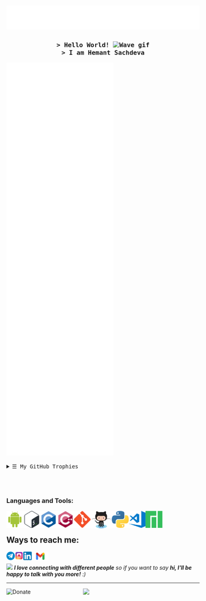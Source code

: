 <h1 align="center">
  <img src="https://raw.githubusercontent.com/HemantSachdeva/HemantSachdeva/master/assets/stalker.svg" alt="Hemant Sachdeva" />
</h1>
<h3 align="center">
        <samp>&gt; Hello World! <img src="https://raw.githubusercontent.com/MartinHeinz/MartinHeinz/master/wave.gif" alt="Wave gif" width="30px"><br>
          &gt; I am <b>Hemant Sachdeva</b>
        </samp>
</h3>

<img src="https://raw.githubusercontent.com/HemantSachdeva/HemantSachdeva/dumps/github-metrics.svg">
<br> <br>

<details align="left">
  <summary> <samp>&#9776; My GitHub Trophies</samp></summary>

<img src="https://github-profile-trophy.vercel.app/?username=HemantSachdeva&title=MultiLanguage,Organizations,Commit,PullRequest,Repositories,Followers&theme=radical&row=2&column=3" />

<img src="https://komarev.com/ghpvc/?username=HemantSachdeva&color=blue&style=flat-square&label=Profile+Visits"> <img src="https://img.shields.io/badge/age-19-blue">

</details>

<br> <br>

<!--### Pinned
<a href="https://github.com/Evolution-X-Devices/device_xiaomi_laurel_sprout">
  <img align="center" src="https://github-readme-stats.vercel.app/api/pin/?username=Evolution-X-Devices&repo=device_xiaomi_laurel_sprout&title_color=fff&icon_color=f9f9f9&text_color=9f9f9f&bg_color=151515&show_owner=true)" />
</a>
<a href="https://github.com/SHRP-Devices/device_xiaomi_laurel_sprout">
  <img align="center" src="https://github-readme-stats.vercel.app/api/pin/?username=SHRP-Devices&repo=device_xiaomi_laurel_sprout&title_color=fff&icon_color=f9f9f9&text_color=9f9f9f&bg_color=151515&show_owner=true)" />
</a>
<a href="https://github.com/HemantSachdeva/WeatherApi">
  <img align="center" src="https://github-readme-stats.vercel.app/api/pin/?username=HemantSachdeva&repo=WeatherApi&title_color=fff&icon_color=f9f9f9&text_color=9f9f9f&bg_color=151515&show_owner=true)" />
</a>
<a href="https://github.com/HemantSachdeva/OOP-3rdSem">
  <img align="center" src="https://github-readme-stats.vercel.app/api/pin/?username=HemantSachdeva&repo=OOP-3rdSem&title_color=fff&icon_color=f9f9f9&text_color=9f9f9f&bg_color=151515&show_owner=true&)" />
</a>
<a href="https://github.com/HemantSachdeva/Ds-3rdSem">
  <img align="center" src="https://github-readme-stats.vercel.app/api/pin/?username=HemantSachdeva&repo=Ds-3rdSem&title_color=fff&icon_color=f9f9f9&text_color=9f9f9f&bg_color=151515&show_owner=true)" />
</a>
<a href="https://github.com/HemantSachdeva/ITW-3rdSem">
  <img align="center" src="https://github-readme-stats.vercel.app/api/pin/?username=HemantSachdeva&repo=ITW-3rdSem&title_color=fff&icon_color=f9f9f9&text_color=9f9f9f&bg_color=151515&show_owner=true)" />
</a> -->

### Languages and Tools:

[<img align="left" alt="Android" width="44px" src="https://raw.githubusercontent.com/HemantSachdeva/HemantSachdeva/ItzMe/assets/android.svg"/>](https://developer.android.com/)
[<img align="left" alt="Bash" width="44px" src="https://raw.githubusercontent.com/HemantSachdeva/HemantSachdeva/ItzMe/assets/bash.png" />](https://www.gnu.org/software/bash/)
[<img align="left" alt="C" width="44px" src="https://raw.githubusercontent.com/HemantSachdeva/HemantSachdeva/ItzMe/assets/c.svg"/>](<https://en.wikipedia.org/wiki/C_(programming_language)>)
[<img align="left" alt="C++" width="44px" src="https://raw.githubusercontent.com/HemantSachdeva/HemantSachdeva/ItzMe/assets/cpp.svg"/>](https://en.wikipedia.org/wiki/C%2B%2B)
[<img align="left" alt="Git" width="44px" src="https://raw.githubusercontent.com/HemantSachdeva/HemantSachdeva/ItzMe/assets/git.svg" />](https://git-scm.com/)
[<img align="left" alt="GitHub" width="55px" src="https://raw.githubusercontent.com/HemantSachdeva/HemantSachdeva/ItzMe/assets/octocat.png" />](https://github.com/HemantSachdeva)
[<img align="left" alt="Python" width="44px" src="https://raw.githubusercontent.com/HemantSachdeva/HemantSachdeva/ItzMe/assets/python.png" />](https://www.python.org/)
[<img align="left" alt="Visual Studio Code" width="44px" src="https://raw.githubusercontent.com/HemantSachdeva/HemantSachdeva/ItzMe/assets/vs-code.png"/>](https://code.visualstudio.com/)
[<img align="left" alt="Manjaro" width="44px" src="https://raw.githubusercontent.com/HemantSachdeva/HemantSachdeva/ItzMe/assets/manjaro.png"/>](https://manjaro.org/)
<br /><br />

## Ways to reach me:

[<img align="left" alt="HeManTSacHDevA | Telegram" width="22px" src="https://raw.githubusercontent.com/HemantSachdeva/HemantSachdeva/ItzMe/assets/telegram.png" />](https://www.telegram.me/HeManTSacHDevA)[<img align="left" alt="HeManTSacHDevA | Instagram" width="22px" src="https://raw.githubusercontent.com/HemantSachdeva/HemantSachdeva/ItzMe/assets/instagram.png" />](https://www.instagram.com/hemant_007.me)[<img align="left" alt="HeManT-SacHDevA | LinkedIn" width="22px" src="https://raw.githubusercontent.com/HemantSachdeva/HemantSachdeva/ItzMe/assets/linkedin.png" />](https://www.linkedin.com/in/Hemant-Sachdeva)[<img align="left" alt="HeMantSachdeva | Gmail" width="44px" src="https://raw.githubusercontent.com/HemantSachdeva/HemantSachdeva/ItzMe/assets/gmail.png" />](https://mail.google.com/mail/?view=cm&fs=1&tf=1&to=hemant.evolver@gmail.com)
<br>

<img src="https://media.giphy.com/media/LnQjpWaON8nhr21vNW/giphy.gif" width="60"> <em><b> I love connecting with different people</b> so if you want to say <b>hi, I'll be happy to talk with you more!</b> :)</em>

---

[<img align="left" alt="Donate" width="200px" src="https://i.imgur.com/5GOScjV.png"/>](https://pages.razorpay.com/HemantSachdevaa)
[![](https://img.shields.io/static/v1?label=Sponsor&message=%E2%9D%A4&logo=GitHub&color=%23fe8e86)](https://github.com/sponsors/HemantSachdeva)
